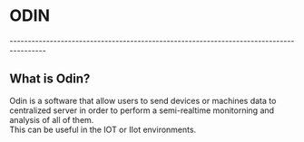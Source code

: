 <H1>ODIN</H1>
----------------------------------------------------------------------------------------
<H2>What is Odin?</H2>
<p>Odin is a software that allow users to send devices or machines data to centralized server in order to perform a semi-realtime monitorning and analysis of all of them.<br>
This can be useful in the IOT or IIot environments.</p>
